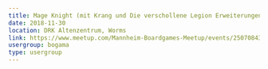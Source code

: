 ```yaml
---
title: Mage Knight (mit Krang und Die verschollene Legion Erweiterungen) 
date: 2018-11-30
location: DRK Altenzentrum, Worms
link: https://www.meetup.com/Mannheim-Boardgames-Meetup/events/250708432/
usergroup: bogama
type: usergroup
---
```

